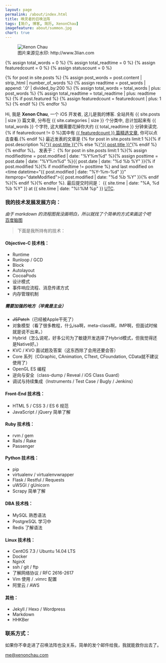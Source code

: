 ```yaml
---
layout: page
permalink: /about/index.html
title: 唤灵者的召唤法阵
tags: [简介, 博客, 简历, XenonChau]
imagefeature: about/summon.jpg
chart: true
---
```

<figure>
  <img src="{{ site.url }}/images/about/summon.jpg" alt="Xenon Chau">
  <figcaption>图片来源见水印: http://www.3lian.com</figcaption>
</figure>

{% assign total_words = 0 %}
{% assign total_readtime = 0 %}
{% assign featuredcount = 0 %}
{% assign statuscount = 0 %}

{% for post in site.posts %}
    {% assign post_words = post.content | strip_html | number_of_words %}
    {% assign readtime = post_words | append: '.0' | divided_by:200 %}
    {% assign total_words = total_words | plus: post_words %}
    {% assign total_readtime = total_readtime | plus: readtime %}
    {% if post.featured %}
    {% assign featuredcount = featuredcount | plus: 1 %}
    {% endif %}
{% endfor %}


Hi, 我是 **Xenon Chau**, 一个 iOS 开发者, 这儿是我的博客. 全站共有 {{ site.posts | size }} 篇文章, 分布在 {{ site.categories | size }} 个分类中, 总计加起来有 {{ total_words }} 个字符, 这大概需要花掉你大约 <span class="time">{{ total_readtime }}</span> 分钟来读完. {% if featuredcount != 0 %}其中有 <a href="{{ site.url }}/featured">{{ featuredcount }} 篇精选文章</a>, 你可以点击查看.{% endif %} 最近发表的文章是 {% for post in site.posts limit:1 %}{% if post.description %}<a href="{{ site.url }}{{ post.url }}" title="{{ post.description }}">"{{ post.title }}"</a>{% else %}<a href="{{ site.url }}{{ post.url }}" title="{{ post.description }}" title="Read more about {{ post.title }}">"{{ post.title }}"</a>{% endif %}{% endfor %}。 发表于： {% for post in site.posts limit:1 %}{% assign modifiedtime = post.modified | date: "%Y%m%d" %}{% assign posttime = post.date | date: "%Y%m%d" %}<time datetime="{{ post.date | date_to_xmlschema }}" class="post-time">{{ post.date | date: "%d %b %Y" }}</time>{% if post.modified %}{% if modifiedtime != posttime %} and last modified on <time datetime="{{ post.modified | date: "%Y-%m-%d" }}" itemprop="dateModified">{{ post.modified | date: "%d %b %Y" }}</time>{% endif %}{% endif %}{% endfor %}. 最后提交时间是： {{ site.time | date: "%A, %d %b %Y" }} at {{ site.time | date: "%I:%M %p" }} [UTC](http://en.wikipedia.org/wiki/Coordinated_Universal_Time "Temps Universel Coordonné").


### 我的技术发展发展方向：

*由于 markdown 的流程图我没画明白，所以就找了个简单的方式来画这个吧*  
[百度脑图](http://naotu.baidu.com/file/83c17528d7e435047aadafb90b28efcd)

> 下面是我所持有的技术：

#### Objective-C 技术栈：
* Runtime
* Runloop / GCD
* Block
* Autolayout
* CocoaPods
* 设计模式
* 事件响应流程、消息传递方式
* 内存管理机制

##### 需要加强的地方（毕竟是主业）
* <del>JSPatch</del>（已经被Apple干死了）
* 对象模型（看了很多教程，什么isa啊，meta-class啊，IMP啊，但面试时候就是说不出来。）
* Hybrid（怎么说呢，好多公司为了敏捷开发选择了Hybrid模式，但我觉得还是Native好。）
* KVC / KVO 面试题及答案（这东西除了会用还要会答）
* Core 系列（CGraphic, CAnimation, CTtext, CFoundation, CData就不建议使用了）
* OpenGL ES 编程
* 逆向与安全（class-dump / Reveal / iOS Class Guard）
* 调试与持续集成（Instruments / Test Case / Bugly / Jenkins）

#### Front-End 技术栈：
* HTML 5 / CSS 3 / ES 6 规范
* JavaScript / jQuery 简单了解

#### Ruby 技术栈：
* rvm / gem
* Rails / Rake
* Passenger

#### Python 技术栈：
* pip
* virtualenv / virtualenvwrapper
* Flask / Restful / Requests
* uWSGI / gUnicorn
* Scrapy 简单了解

#### DBA 技术栈：
* MySQL 熟悉语法
* PostgreSQL 学习中
* Redis 了解语法

#### Linux 技术栈：
* CentOS 7.3 / Ubuntu 14.04 LTS
* Docker
* NginX
* ssh / git / ftp
* 了解网络协议 / RFC 2616-2617
* Vim 使用 / .vimrc 配置
* 阿里云 / AWS

#### 其他：
* Jekyll / Hexo / Wordpress 
* Markdown
* HHKBer

### 联系方式：

如果你不幸走进了召唤法阵也没关系，简单的发个邮件给我，我就能救你出去了。

<a href="mailto:me@xenonchau.com?subject=Hi, Xenon. 有兴趣到我司工作吗？">me@xenonchau.com</a>

